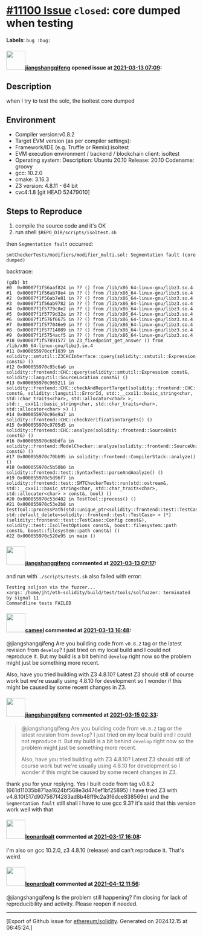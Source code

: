 # [\#11100 Issue](https://github.com/ethereum/solidity/issues/11100) `closed`: core dumped when testing
**Labels**: `bug :bug:`


#### <img src="https://avatars.githubusercontent.com/u/11242921?u=425684bba082c72e73eacbe26f86eddb0d45093c&v=4" width="50">[jiangshangqifeng](https://github.com/jiangshangqifeng) opened issue at [2021-03-13 07:09](https://github.com/ethereum/solidity/issues/11100):

## Description
when I try to test the solc, the isoltest core dumped

## Environment

- Compiler version:v0.8.2
- Target EVM version (as per compiler settings):
- Framework/IDE (e.g. Truffle or Remix):isoltest 
- EVM execution environment / backend / blockchain client: isoltest 
- Operating system:
  Description:    Ubuntu 20.10
  Release:        20.10
  Codename:       groovy
- gcc: 10.2.0
- cmake: 3.16.3
- Z3 version: 4.8.11 - 64 bit
- cvc4:1.8 [git HEAD 52479010]

## Steps to Reproduce

1. compile the source code and it's OK
2. run shell `$REPO_DIR/scripts/isoltest.sh`

then `Segmentation fault` occurred:
```
smtCheckerTests/modifiers/modifier_multi.sol: Segmentation fault (core dumped)
```
backtrace:

```
(gdb) bt
#0  0x00007f1f56aaf824 in ?? () from /lib/x86_64-linux-gnu/libz3.so.4
#1  0x00007f1f56ab78e4 in ?? () from /lib/x86_64-linux-gnu/libz3.so.4
#2  0x00007f1f56ab7e81 in ?? () from /lib/x86_64-linux-gnu/libz3.so.4
#3  0x00007f1f56ab9782 in ?? () from /lib/x86_64-linux-gnu/libz3.so.4
#4  0x00007f1f5779c0e2 in ?? () from /lib/x86_64-linux-gnu/libz3.so.4
#5  0x00007f1f5779d32a in ?? () from /lib/x86_64-linux-gnu/libz3.so.4
#6  0x00007f1f576f6675 in ?? () from /lib/x86_64-linux-gnu/libz3.so.4
#7  0x00007f1f577046e9 in ?? () from /lib/x86_64-linux-gnu/libz3.so.4
#8  0x00007f1f57714089 in ?? () from /lib/x86_64-linux-gnu/libz3.so.4
#9  0x00007f1f5754acf5 in ?? () from /lib/x86_64-linux-gnu/libz3.so.4
#10 0x00007f1f57891577 in Z3_fixedpoint_get_answer () from /lib/x86_64-linux-gnu/libz3.so.4
#11 0x000055970ccf1039 in solidity::smtutil::Z3CHCInterface::query(solidity::smtutil::Expression const&) ()
#12 0x000055970c95c6a6 in solidity::frontend::CHC::query(solidity::smtutil::Expression const&, solidity::langutil::SourceLocation const&) ()
#13 0x000055970c965211 in solidity::frontend::CHC::checkAndReportTarget(solidity::frontend::CHC::CHCVerificationTarget const&, solidity::langutil::ErrorId, std::__cxx11::basic_string<char, std::char_traits<char>, std::allocator<char> >, std::__cxx11::basic_string<char, std::char_traits<char>, std::allocator<char> >) ()
#14 0x000055970c96e9a7 in solidity::frontend::CHC::checkVerificationTargets() ()
#15 0x000055970c9705d5 in solidity::frontend::CHC::analyze(solidity::frontend::SourceUnit const&) ()
#16 0x000055970c68bdfa in solidity::frontend::ModelChecker::analyze(solidity::frontend::SourceUnit const&) ()
#17 0x000055970c70bb95 in solidity::frontend::CompilerStack::analyze() ()
#18 0x000055970c5b50b0 in solidity::frontend::test::SyntaxTest::parseAndAnalyze() ()
#19 0x000055970c5d96f7 in solidity::frontend::test::SMTCheckerTest::run(std::ostream&, std::__cxx11::basic_string<char, std::char_traits<char>, std::allocator<char> > const&, bool) ()
#20 0x000055970c53d482 in TestTool::process() ()
#21 0x000055970c53e2b8 in TestTool::processPath(std::unique_ptr<solidity::frontend::test::TestCase, std::default_delete<solidity::frontend::test::TestCase> > (*)(solidity::frontend::test::TestCase::Config const&), solidity::test::IsolTestOptions const&, boost::filesystem::path const&, boost::filesystem::path const&) ()
#22 0x000055970c520e95 in main ()
```

#### <img src="https://avatars.githubusercontent.com/u/11242921?u=425684bba082c72e73eacbe26f86eddb0d45093c&v=4" width="50">[jiangshangqifeng](https://github.com/jiangshangqifeng) commented at [2021-03-13 07:17](https://github.com/ethereum/solidity/issues/11100#issuecomment-797881725):

and run with `./scripts/tests.sh` also failed with error:

```
Testing soljson via the fuzzer...
xargs: /home/jht/eth-solidity/build/test/tools/solfuzzer: terminated by signal 11
Commandline tests FAILED
```

#### <img src="https://avatars.githubusercontent.com/u/137030?v=4" width="50">[cameel](https://github.com/cameel) commented at [2021-03-13 16:48](https://github.com/ethereum/solidity/issues/11100#issuecomment-798617618):

@jiangshangqifeng Are you building code from `v0.8.2` tag or the latest revision from `develop`? I just tried on my local build and I could not reproduce it. But my build is a bit behind `develop` right now so the problem might just be something more recent.

Also, have you tried building with Z3 4.8.10? Latest Z3 should still of course work but we're usually using 4.8.10 for development so I wonder if this might be caused by some recent changes in Z3.

#### <img src="https://avatars.githubusercontent.com/u/11242921?u=425684bba082c72e73eacbe26f86eddb0d45093c&v=4" width="50">[jiangshangqifeng](https://github.com/jiangshangqifeng) commented at [2021-03-15 02:33](https://github.com/ethereum/solidity/issues/11100#issuecomment-799049136):

> @jiangshangqifeng Are you building code from `v0.8.2` tag or the latest revision from `develop`? I just tried on my local build and I could not reproduce it. But my build is a bit behind `develop` right now so the problem might just be something more recent.
> 
> Also, have you tried building with Z3 4.8.10? Latest Z3 should still of course work but we're usually using 4.8.10 for development so I wonder if this might be caused by some recent changes in Z3.

thank you for your replying.
Yes I built code from tag  v0.8.2 (661d11035b871aa1624bf568e3d476ef1bf25895)
I have tried Z3 with v4.8.10(517d907567f4283ad8b48ff9c2a3f6dce838569e) and  the `Segmentation fault` still
shall I have to use gcc 9.3?  it's said that this version work well with that

#### <img src="https://avatars.githubusercontent.com/u/504195?u=ce2facd14af9fd474ebff49f0d44891f56f7500f&v=4" width="50">[leonardoalt](https://github.com/leonardoalt) commented at [2021-03-17 16:08](https://github.com/ethereum/solidity/issues/11100#issuecomment-801210828):

I'm also on gcc 10.2.0, z3 4.8.10 (release) and can't reproduce it. That's weird.

#### <img src="https://avatars.githubusercontent.com/u/504195?u=ce2facd14af9fd474ebff49f0d44891f56f7500f&v=4" width="50">[leonardoalt](https://github.com/leonardoalt) commented at [2021-04-12 11:56](https://github.com/ethereum/solidity/issues/11100#issuecomment-817748648):

@jiangshangqifeng Is the problem still happening? I'm closing for lack of reproducibility and activity. Please reopen if needed.


-------------------------------------------------------------------------------



[Export of Github issue for [ethereum/solidity](https://github.com/ethereum/solidity). Generated on 2024.12.15 at 06:45:24.]
